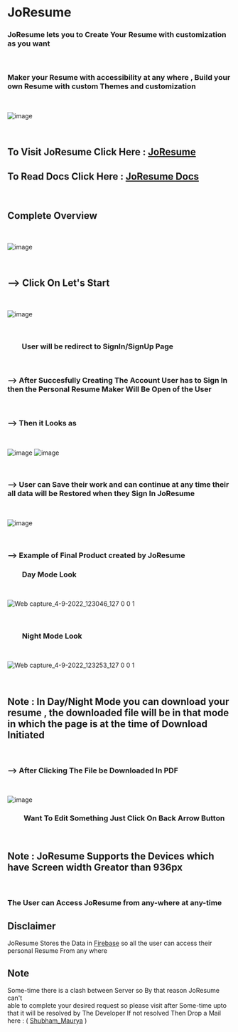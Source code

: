 # JoResume 

 ### JoResume lets you to Create Your Resume with customization as you want
 <br>


 ### Maker your Resume with accessibility at any where , Build your own Resume with custom Themes and customization
 <br>


![image](https://user-images.githubusercontent.com/65014926/195518123-b334a67c-288d-4620-96ed-c6b442107d1e.png)


 <br>





## To Visit JoResume Click Here : <a href = "#">JoResume</a> 



## To Read Docs Click Here : <a href = "https://github.com/Shubham996633/JoResume/blob/main/assets/Docs/Docs.md">JoResume Docs</a> 



<br>


## Complete Overview


<br>

![image](https://user-images.githubusercontent.com/65014926/195518391-13d5485b-7cdb-44d7-b20c-70f6a5bbaf46.png)


<br>

## --> Click On Let's Start

<br>

![image](https://user-images.githubusercontent.com/65014926/194010130-fde07d34-2710-4122-84a4-85ee8dad8748.png)

<br>

### &ensp; &ensp;&ensp;   User will be redirect to SignIn/SignUp Page

<br>

### --> After Succesfully Creating The Account User has to Sign In then the Personal Resume Maker Will Be Open of the User


<br>

### --> Then it Looks as

<br>

![image](https://user-images.githubusercontent.com/65014926/195519217-8bffcdda-64b9-48ba-8f22-96b39d5b3208.png)
![image](https://user-images.githubusercontent.com/65014926/195519332-96212f95-e359-490b-b3e0-346aacdaf792.png)

<br>

###  --> User can Save their work and can continue at any time their all data will be Restored when they Sign In JoResume

<br>

![image](https://user-images.githubusercontent.com/65014926/195526123-99142cc3-df15-42d6-919b-33c595fbeff9.png)



<br>

### --> Example of Final Product created by JoResume 

### &ensp;&ensp;&ensp;&ensp;Day Mode Look

<br>



![Web capture_4-9-2022_123046_127 0 0 1](https://user-images.githubusercontent.com/65014926/188301562-1b412a74-dfc2-4c31-8e93-c348b4527860.jpeg)


<br>

###  &ensp;&ensp;&ensp;&ensp;Night Mode Look

<br>

![Web capture_4-9-2022_123253_127 0 0 1](https://user-images.githubusercontent.com/65014926/188301612-0d6ccfc8-e5bf-4a37-843c-7a94d1327ffa.jpeg)

<br>

## Note : In Day/Night Mode you can download your resume , the downloaded file will be in that mode in which the page is at the time of Download Initiated


<br>

### --> After Clicking The File be Downloaded In PDF
<br>

![image](https://user-images.githubusercontent.com/65014926/188302248-bc033a0d-f2d2-43f8-abb7-df8a9d9485bf.png)
<br>



###  &ensp;&ensp;&ensp;&ensp; Want To Edit Something Just Click On Back Arrow Button 
<br>






## Note : JoResume Supports the Devices which have Screen width Greator than 936px 




<br>

### The User can Access JoResume from any-where at any-time

## Disclaimer   
   JoResume Stores the Data in <a href = "https://console.firebase.google.com/">Firebase</a> so all the user can access their personal Resume From any where

   

   



## Note
 
Some-time there is a clash between Server so By that reason JoResume can't  
able to complete your desired request so please visit after Some-time upto that it will be resolved by The Developer
If not resolved Then Drop a Mail here : ( <a href = "mailto:shubhammaurya996633+work@gmail.com"> Shubham_Maurya</a> )
